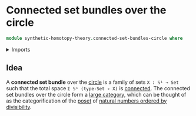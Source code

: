 # Connected set bundles over the circle

```agda
module synthetic-homotopy-theory.connected-set-bundles-circle where
```

<details><summary>Imports</summary>

```agda

```

</details>

## Idea

A **connected set bundle** over the
[circle](synthetic-homotopy-theory.circle.md) is a family of sets `X : 𝕊¹ → Set`
such that the total space `Σ 𝕊¹ (type-Set ∘ X)` is
[connected](foundation.connected-types.md). The connected set bundles over the
circle form a [large category](category-theory.large-categories.md), which can
be thought of as the categorification of the [poset](order-theory.posets.md) of
[natural numbers ordered by divisibility](elementary-number-theory.poset-of-natural-numbers-ordered-by-divisibility.md).
